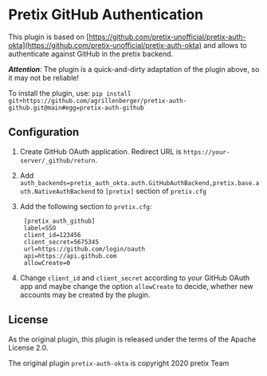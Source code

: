 Pretix GitHub Authentication
===================

This plugin is based on [https://github.com/pretix-unofficial/pretix-auth-okta](https://github.com/pretix-unofficial/pretix-auth-okta) and allows to authenticate against GitHub in the pretix backend.

***Attention***: The plugin is a quick-and-dirty adaptation of the plugin above, so it may not be reliable!

To install the plugin, use: ``pip install git+https://github.com/agrillenberger/pretix-auth-github.git@main#egg=pretix-auth-github``

Configuration
-------------

1. Create GitHub OAuth application. Redirect URL is ``https://your-server/_github/return``.
2. Add ``auth_backends=pretix_auth_okta.auth.GitHubAuthBackend,pretix.base.auth.NativeAuthBackend`` to ``[pretix]`` section of ``pretix.cfg``
3. Add the following section to ``pretix.cfg``:

        [pretix_auth_github]
        label=SSO
        client_id=123456
        client_secret=5675345
        url=https://github.com/login/oauth
        api=https://api.github.com
        allowCreate=0
4. Change ``client_id`` and ``client_secret`` according to your GitHub OAuth app and maybe change the option ``allowCreate`` to decide, whether new accounts may be created by the plugin.

License
-------

As the original plugin, this plugin is released under the terms of the Apache License 2.0. 

The original plugin ``pretix-auth-okta`` is copyright 2020 pretix Team
